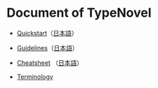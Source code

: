 # Document of TypeNovel

- [Quickstart](https://github.com/tategakibunko/TypeNovel/tree/master/Docs/Quickstart.md)（[日本語](https://github.com/tategakibunko/TypeNovel/tree/master/Docs/Quickstart_jp.md)）

- [Guidelines](https://github.com/tategakibunko/TypeNovel/tree/master/Docs/Guidelines.md)（[日本語](https://github.com/tategakibunko/TypeNovel/tree/master/Docs/Guidelines_jp.md)）

- [Cheatsheet](https://github.com/tategakibunko/TypeNovel/tree/master/Docs/Cheatsheet.md) （[日本語](https://github.com/tategakibunko/TypeNovel/tree/master/Docs/Cheatsheet_jp.md)）

- [Terminology](https://github.com/tategakibunko/TypeNovel/tree/master/Docs/Terminology.md)

